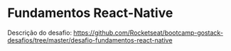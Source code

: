 # Fundamentos React-Native

Descrição do desafio: https://github.com/Rocketseat/bootcamp-gostack-desafios/tree/master/desafio-fundamentos-react-native
